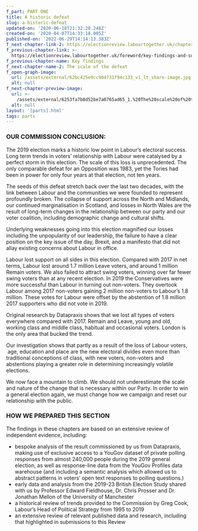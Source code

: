 ```yaml
---
f_part: PART ONE
title: A historic defeat
slug: a-historic-defeat
updated-on: '2020-06-18T21:32:28.248Z'
created-on: '2020-04-07T14:33:18.005Z'
published-on: '2022-06-29T14:14:13.383Z'
f_next-chapter-link-2: https://electionreview.labourtogether.uk/chapters/the-scale-of-the-defeat
f_previous-chapter-link: >-
  https://electionreview.labourtogether.uk/foreword/key-findings-and-summary-recommendations
f_previous-chapter-name: Key findings
f_next-chapter-name-2: The scale of the defeat
f_open-graph-image:
  url: /assets/external/62bc425e9cc904731f94c133_v1_lt_share-image.jpg
  alt: null
f_next-chapter-preview-image:
  url: >-
    /assets/external/6253fa7b8d52be7a0765ad65_1.%20The%20scale%20of%20the%20defeat%20(0%3B00%3B00%3B00).jpg
  alt: null
layout: '[parts].html'
tags: parts
---
```


### **OUR COMMISSION CONCLUSION:**

The 2019 election marks a historic low point in Labour’s electoral success. Long term trends in voters’ relationship with Labour were catalysed by a perfect storm in this election. The scale of this loss is unprecedented. The only comparable defeat for an Opposition was 1983, yet the Tories had been in power for only four years at that election, not ten years.  

The seeds of this defeat stretch back over the last two decades, with the link between Labour and the communities we were founded to represent profoundly broken. The collapse of support across the North and Midlands, our continued marginalisation in Scotland, and losses in North Wales are the result of long-term changes in the relationship between our party and our voter coalition, including demographic change and cultural shifts.  

Underlying weaknesses going into this election magnified our losses including the unpopularity of our leadership, the failure to have a clear position on the key issue of the day, Brexit, and a manifesto that did not allay existing concerns about Labour in office.  

Labour lost support on all sides in this election. Compared with 2017 in net terms, Labour lost around 1.7 million Leave voters, and around 1 million Remain voters. We also failed to attract swing voters, winning over far fewer swing voters than at any recent election. In 2019 the Conservatives were more successful than Labour in turning out non-voters. They overtook Labour among 2017 non-voters gaining 2 million non-voters to Labour’s 1.8 million. These votes for Labour were offset by the abstention of 1.8 million 2017 supporters who did not vote in 2019.  

Original research by Datapraxis shows that we lost all types of voters everywhere compared with 2017. Remain and Leave, young and old, working class and middle class, habitual and occasional voters. London is the only area that bucked the trend.  

Our investigation shows that partly as a result of the loss of Labour voters,  age, education and place are the new electoral divides even more than traditional conceptions of class, with new voters, non-voters and abstentions playing a greater role in determining increasingly volatile elections.  

We now face a mountain to climb. We should not underestimate the scale and nature of the change that is necessary within our Party. In order to win a general election again, we must change how we campaign and reset our relationship with the public.    

### **HOW WE PREPARED THIS SECTION**

The findings in these chapters are based on an extensive review of independent evidence, including:

*   bespoke analysis of the result commissioned by us from Datapraxis, making use of exclusive access to a YouGov dataset of private polling responses from almost 240,000 people during the 2019 general election, as well as response-line data from the YouGov Profiles data warehouse (and including a semantic analysis which allowed us to abstract patterns in voters’ open text responses to polling questions.) 
*   early data and analysis from the 2019-23 British Election Study shared with us by Professor Edward Fieldhouse, Dr. Chris Prosser and Dr. Jonathan Mellon of the University of Manchester
*   a historical review of trends provided to the Commission by Greg Cook, Labour’s Head of Political Strategy from 1995 to 2019
*   an extensive review of relevant published data and research, including that highlighted in submissions to this Review
